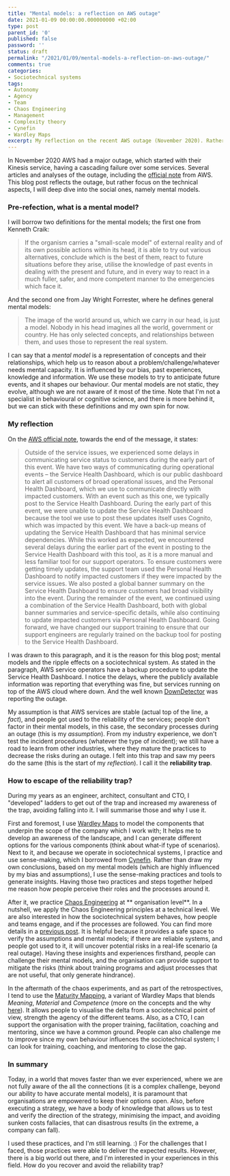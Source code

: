 ```yaml
---
title: "Mental models: a reflection on AWS outage"
date: 2021-01-09 00:00:00.000000000 +02:00
type: post
parent_id: '0'
published: false
password: ''
status: draft
permalink: "/2021/01/09/mental-models-a-reflection-on-aws-outage/"
comments: true
categories:
- Sociotechnical systems
tags:
- Autonomy
- Agency
- Team
- Chaos Engineering
- Management
- Complexity theory
- Cynefin
- Wardley Maps
excerpt: My reflection on the recent AWS outage (November 2020). Rather than focus on the technical aspects, and how technical dependencies can be managed, I will deep dive into social aspects; namely the mental models, and how they play in a sociotechnical system under stress. I will share my experiences in how to escape from the reliability trap
---
```


In November 2020 AWS had a major outage, which started with their Kinesis service, having a cascading failure over some services. Several articles and analyses of the outage, including the [official note](https://aws.amazon.com/message/11201/) from AWS. This blog post reflects the outage, but rather focus on the technical aspects, I will deep dive into the social ones, namely mental models.

### Pre-refection, what is a mental model?

I will borrow two definitions for the mental models; the first one from Kenneth Craik:

> If the organism carries a "small-scale model" of external reality and of its own possible actions within its head, it is able to try out various alternatives, conclude which is the best of them, react to future situations before they arise, utilise the knowledge of past events in dealing with the present and future, and in every way to react in a much fuller, safer, and more competent manner to the emergencies which face it.

And the second one from Jay Wright Forrester, where he defines general mental models:

> The image of the world around us, which we carry in our head, is just a model. Nobody in his head imagines all the world, government or country. He has only selected concepts, and relationships between them, and uses those to represent the real system.

I can say that a *mental model* is a representation of concepts and their relationships, which help us to reason about a problem/challenge/whatever needs mental capacity. It is influenced by our bias, past experiences, knowledge and information. We use these models to try to anticipate future events, and it shapes our behaviour. Our mental models are not static, they evolve, although we are not aware of it most of the time. Note that I'm not a specialist in behavioural or cognitive science, and there is more behind it, but we can stick with these definitions and my own spin for now.

### My reflection

On the [AWS official note](https://aws.amazon.com/message/11201/), towards the end of the message, it states:

> Outside of the service issues, we experienced some delays in communicating service status to customers during the early part of this event. We have two ways of communicating during operational events – the Service Health Dashboard, which is our public dashboard to alert all customers of broad operational issues, and the Personal Health Dashboard, which we use to communicate directly with impacted customers. With an event such as this one, we typically post to the Service Health Dashboard. During the early part of this event, we were unable to update the Service Health Dashboard because the tool we use to post these updates itself uses Cognito, which was impacted by this event. We have a back-up means of updating the Service Health Dashboard that has minimal service dependencies. While this worked as expected, we encountered several delays during the earlier part of the event in posting to the Service Health Dashboard with this tool, as it is a more manual and less familiar tool for our support operators. To ensure customers were getting timely updates, the support team used the Personal Health Dashboard to notify impacted customers if they were impacted by the service issues. We also posted a global banner summary on the Service Health Dashboard to ensure customers had broad visibility into the event. During the remainder of the event, we continued using a combination of the Service Health Dashboard, both with global banner summaries and service-specific details, while also continuing to update impacted customers via Personal Health Dashboard. Going forward, we have changed our support training to ensure that our support engineers are regularly trained on the backup tool for posting to the Service Health Dashboard.

I was drawn to this paragraph, and it is the reason for this blog post; mental models and the ripple effects on a sociotechnical system. As stated in the paragraph, AWS service operators have a backup procedure to update the Service Health Dashboard. I notice the delays, where the publicly available information was reporting that everything was fine, but services running on top of the AWS cloud where down. And the well known [DownDetector](https://downdetector.com/) was reporting the outage.

My assumption is that AWS services are stable (actual top of the line, a *fact*), and people got used to the reliability of the services; people don't factor in their mental models, in this case, the secondary processes during an outage (this is my *assumption*). From my industry experience, we don't test the incident procedures (whatever the type of incident); we still have a road to learn from other industries, where they mature the practices to decrease the risks during an outage. I felt into this trap and saw my peers do the same (this is the start of my *reflection*). I call it the **reliability trap**.

### How to escape of the reliability trap?

During my years as an engineer, architect, consultant and CTO, I "developed" ladders to get out of the trap and increased my awareness of the trap, avoiding falling into it. I will summarise those and why I use it.

First and foremost, I use [Wardley Maps](https://medium.com/wardleymaps) to model the components that underpin the scope of the company which I work with; It helps me to develop an awareness of the landscape, and I can generate different options for the various components (think about what-if type of scenarios). Next to it, and because we operate in sociotechnical systems, I practice and use sense-making, which I borrowed from [Cynefin](https://hbr.org/2007/11/a-leaders-framework-for-decision-making). Rather than draw my own conclusions, based on my mental models (which are highly influenced by my bias and assumptions), I use the sense-making practices and tools to generate insights. Having those two practices and steps together helped me reason how people perceive their roles and the processes around it.

After it, we practice [Chaos Engineering](https://principlesofchaos.org/) at ** organisation level**. In a nutshell, we apply the Chaos Engineering principles at a technical level. We are also interested in how the sociotechnical system behaves, how people and teams engage, and if the processes are followed. You can find more details in a [previous post](https://joaorosa.io/2020/10/21/chaos-engineering-as-management-practice/). It is helpful because it provides a safe space to verify the assumptions and mental models; if there are reliable systems, and people got used to it, it will uncover potential risks in a real-life scenario (a real outage). Having these insights and experiences firsthand, people can challenge their mental models, and the organisation can provide support to mitigate the risks (think about training programs and adjust processes that are not useful, that only generate hindrance).

In the aftermath of the chaos experiments, and as part of the retrospectives, I tend to use the [Maturity Mapping](https://maturitymapping.com/), a variant of Wardley Maps that blends *Meaning*, *Material* and *Competence* (more on the concepts and the why [here](https://maturitymapping.com/2020/02/17/why-mapping-maturity/)). It allows people to visualise the delta from a sociotechnical point of view, strength the agency of the different teams. Also, as a CTO, I can support the organisation with the proper training, facilitation, coaching and mentoring, since we have a common ground. People can also challenge me to improve since my own behaviour influences the sociotechnical system; I can look for training, coaching, and mentoring to close the gap.

### In summary

Today, in a world that moves faster than we ever experienced, where we are not fully aware of the all the connections (it is a complex challenge, beyond our ability to have accurate mental models), it is paramount that organisations are empowered to keep their options open. Also, before executing a strategy, we have a body of knowledge that allows us to test and verify the direction of the strategy, minimising the impact, and avoiding sunken costs fallacies, that can disastrous results (in the extreme, a company can fall).

I used these practices, and I'm still learning. :) For the challenges that I faced, those practices were able to deliver the expected results. However, there is a big world out there, and I'm interested in your experiences in this field. How do you recover and avoid the reliability trap?
